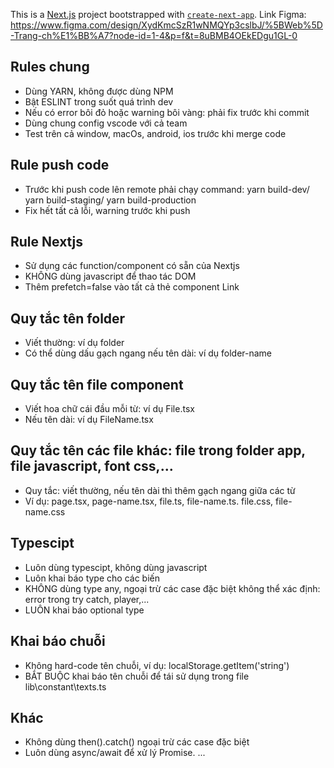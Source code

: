 This is a [Next.js](https://nextjs.org) project bootstrapped with [`create-next-app`](https://nextjs.org/docs/app/api-reference/cli/create-next-app).
Link Figma: https://www.figma.com/design/XydKmcSzR1wNMQYp3cslbJ/%5BWeb%5D-Trang-ch%E1%BB%A7?node-id=1-4&p=f&t=8uBMB4OEkEDgu1GL-0

## Rules chung

- Dùng YARN, không được dùng NPM
- Bật ESLINT trong suốt quá trình dev
- Nếu có error bôi đỏ hoặc warning bôi vàng: phải fix trước khi commit
- Dùng chung config vscode với cả team
- Test trên cả window, macOs, android, ios trước khi merge code

## Rule push code

- Trước khi push code lên remote phải chạy command: yarn build-dev/ yarn build-staging/ yarn build-production
- Fix hết tất cả lỗi, warning trước khi push

## Rule Nextjs

- Sử dụng các function/component có sẵn của Nextjs
- KHÔNG dùng javascript để thao tác DOM
- Thêm prefetch=false vào tất cả thẻ component Link

## Quy tắc tên folder

- Viết thường: ví dụ folder
- Có thể dùng dấu gạch ngang nếu tên dài: ví dụ folder-name

## Quy tắc tên file component

- Viết hoa chữ cái đầu mỗi từ: ví dụ File.tsx
- Nếu tên dài: ví dụ FileName.tsx

## Quy tắc tên các file khác: file trong folder app, file javascript, font css,...

- Quy tắc: viết thường, nếu tên dài thì thêm gạch ngang giữa các từ
- Ví dụ: page.tsx, page-name.tsx, file.ts, file-name.ts. file.css, file-name.css

## Typescipt

- Luôn dùng typescipt, không dùng javascript
- Luôn khai báo type cho các biến
- KHÔNG dùng type any, ngoại trừ các case đặc biệt không thể xác định: error trong try catch, player,...
- LUÔN khai báo optional type

## Khai báo chuỗi

- Không hard-code tên chuỗi, ví dụ: localStorage.getItem('string')
- BẮT BUỘC khai báo tên chuỗi để tái sử dụng trong file lib\constant\texts.ts

## Khác

- Không dùng then().catch() ngoại trừ các case đặc biệt
- Luôn dùng async/await để xử lý Promise.
  ...
